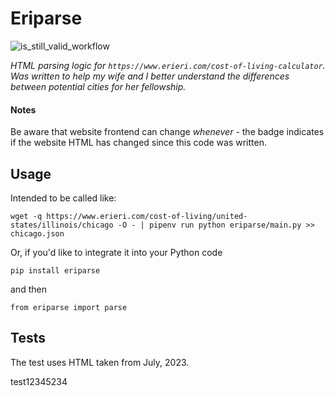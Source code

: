 
# Eriparse
![is_still_valid_workflow](https://github.com/ncgl-git/eriparse/actions/workflows/is_still_valid.yaml/badge.svg)

*HTML parsing logic for `https://www.erieri.com/cost-of-living-calculator`. Was written to help my wife and I better understand the differences between potential cities for her fellowship.*


#### Notes
Be aware that website frontend can change _whenever_ - the badge indicates if the website HTML has changed since this code was written.


## Usage

Intended to be called like: 
```
wget -q https://www.erieri.com/cost-of-living/united-states/illinois/chicago -O - | pipenv run python eriparse/main.py >> chicago.json
```

Or, if you'd like to integrate it into your Python code 

`pip install eriparse`

and then

`from eriparse import parse`

## Tests
The test uses HTML taken from July, 2023.


test12345234

